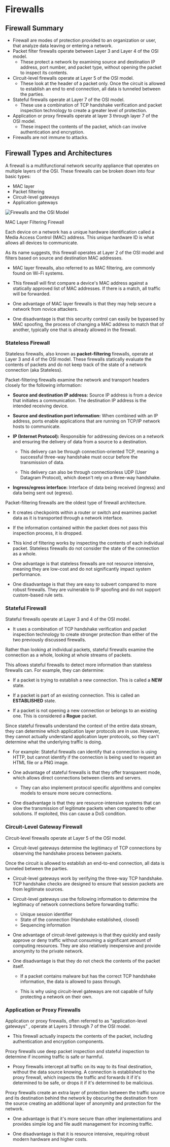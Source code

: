 # Firewalls
## Firewall Summary

- Firewall are modes of protection provided to an organization or user, that analyze data leaving or entering a network.
- Packet filter firewalls operate between Layer 3 and Layer 4 of the OSI model.
  - These protect a network by examining source and destination IP address, port number, and packet type, without opening the packet to inspect its contents.
- Circuit-level firewalls operate at Layer 5 of the OSI model. 
  - These look at the header of a packet only. Once the circuit is allowed to establish an end to end connection, all data is tunneled between the parties.
- Stateful firewalls operate at Layer 7 of the OSI model.  
  - These use a combination of TCP handshake verification and packet inspection technology to create a greater level of protection.
- Application or proxy firewalls operate at layer 3 through layer 7 of the OSI model. 
  - These inspect the contents of the packet, which can involve authentication and encryption.
- Firewalls are not immune to attacks.


## Firewall Types and Architectures

A firewall is a multifunctional network security appliance that operates on multiple layers of the OSI. These firewalls can be broken down into four basic types:

- MAC layer
- Packet filtering
- Circuit-level gateways
- Application gateways

 ![Firewalls and the OSI Model](1/Images/firewall-osi.png)

MAC Layer Filtering Firewall

Each device on a network has a unique hardware identification called a Media Access Control (MAC) address. This unique hardware ID is what allows all devices to communicate.

As its name suggests, this firewall operates at Layer 2 of the OSI model and filters based on source and destination MAC addresses.

- MAC layer firewalls, also referred to as MAC filtering, are commonly found on Wi-Fi systems.

- This firewall will first compare a device's MAC address against a statically approved list of MAC addresses. If there is a match, all traffic will be forwarded.

- One advantage of MAC layer firewalls is that they may help secure a network from novice attackers.

- One disadvantage is that this security control can easily be bypassed by MAC spoofing, the process of changing a MAC address to match that of another, typically one that is already allowed in the firewall.

### Stateless Firewall

Stateless firewalls, also known as **packet-filtering** firewalls, operate at Layer 3 and 4 of the OSI model. These firewalls statically evaluate the contents of packets and do not keep track of the state of a network connection (aka Stateless).

Packet-filtering firewalls examine the network and transport headers closely for the following information:

- **Source and destination IP address:** Source IP address is from a device that initiates a communication. The destination IP address is the intended receiving device.

- **Source and destination port information:**  When combined with an IP address, ports enable applications that are running on TCP/IP network hosts to communicate.

- **IP (Internet Protocol):** Responsible for addressing devices on a network and ensuring the delivery of data from a source to a destination.

  - This delivery can be through connection-oriented TCP, meaning a successful three-way handshake must occur before the transmission of data.

  - This delivery can also be through connectionless UDP (User Datagram Protocol), which doesn't rely on a three-way handshake.

- **Ingress/egress interface:** Interface of data being received (ingress) and data being sent out (egress).

Packet-filtering firewalls are the oldest type of firewall architecture.

- It creates checkpoints within a router or switch and examines packet data as it is transported through a network interface.

- If the information contained within the packet does not pass this inspection process, it is dropped.

- This kind of filtering works by inspecting the contents of each individual packet. Stateless firewalls do not consider the state of the connection as a whole.

- One advantage is that stateless firewalls are not resource intensive, meaning they are low-cost and do not significantly impact system performance.

- One disadvantage is that they are easy to subvert compared to more robust firewalls. They are vulnerable to IP spoofing and do not support custom-based rule sets.

### Stateful Firewall

Stateful firewalls operate at Layer 3 and 4 of the OSI model.

- It uses a combination of TCP handshake verification and packet inspection technology to create stronger protection than either of the two previously discussed firewalls.

Rather than looking at individual packets, stateful firewalls examine the connection as a whole, looking at whole streams of packets.

This allows stateful firewalls to detect more information than stateless firewalls can. For example, they can determine:

  - If a packet is trying to establish a new connection. This is called a **NEW** state.

  - If a packet is part of an existing connection. This is called an **ESTABLISHED** state.

  - If a packet is not opening a new connection or belongs to an existing one. This is considered a **Rogue** packet.

Since stateful firewalls understand the context of the entire data stream, they can determine which application layer protocols are in use. However, they cannot actually understand application layer protocols, so they can't determine what the underlying traffic is doing.

- For example: Stateful firewalls can identify that a connection is using HTTP, but cannot identify if the connection is being used to request an HTML file or a PNG image.

- One advantage of stateful firewalls is that they offer transparent mode, which allows direct connections between clients and servers.

  - They can also implement protocol specific algorithms and complex models to ensure more secure connections.

- One disadvantage is that they are resource-intensive systems that can slow the transmission of legitimate packets when compared to other solutions. If exploited, this can cause a DoS condition.

### Circuit-Level Gateway Firewall

Circuit-level firewalls operate at Layer 5 of the OSI model.

- Circuit-level gateways determine the legitimacy of TCP connections by observing the handshake process between packets.

Once the circuit is allowed to establish an end-to-end connection, all data is tunneled between the parties.

- Circuit-level gateways work by verifying the three-way TCP handshake. TCP handshake checks are designed to ensure that session packets are from legitimate sources.

- Circuit-level gateways use the following information to determine the legitimacy of network connections before forwarding traffic:

  - Unique session identifier
  - State of the connection (Handshake established, closed)
  - Sequencing information

- One advantage of circuit-level gateways is that they quickly and easily approve or deny traffic without consuming a significant amount of computing resources. They are also relatively inexpensive and provide anonymity to the private network.

- One disadvantage is that they do not check the contents of the packet itself.

  - If a packet contains malware but has the correct TCP handshake information, the data is allowed to pass through.

  - This is why using circuit-level gateways are not capable of fully protecting a network on their own.

### Application or Proxy Firewalls

Application or proxy firewalls, often referred to as "application-level gateways" , operate at Layers 3 through 7 of the OSI model.

  - This firewall actually inspects the contents of the packet, including authentication and encryption components.

Proxy firewalls use deep packet inspection and stateful inspection to determine if incoming traffic is safe or harmful.

- Proxy firewalls intercept all traffic on its way to its final destination, without the data source knowing. A connection is established to the proxy firewall, which inspects the traffic and forwards it if it's determined to be safe, or drops it if it's determined to be malicious.

Proxy firewalls create an extra layer of protection between the traffic source and its destination behind the network by obscuring the destination from the source creating an additional layer of anonymity and protection for the network.

- One advantage is that it's more secure than other implementations and provides simple log and file audit management for incoming traffic.

- One disadvantage is that it is resource intensive, requiring robust modern hardware and higher costs. 
